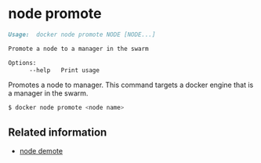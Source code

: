 <!--[metadata]>
+++
title = "node promote"
description = "The node promote command description and usage"
keywords = ["node, promote"]
[menu.main]
parent = "smn_cli"
+++
<![end-metadata]-->

# node promote

```markdown
Usage:  docker node promote NODE [NODE...]

Promote a node to a manager in the swarm

Options:
      --help   Print usage
```

Promotes a node to manager. This command targets a docker engine that is a manager in the swarm.


```bash
$ docker node promote <node name>
```

## Related information

* [node demote](node_demote.md)
